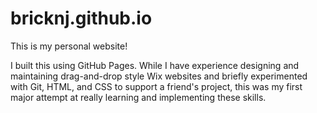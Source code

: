 # bricknj.github.io
This is my personal website!

I built this using GitHub Pages.
While I have experience designing and maintaining drag-and-drop style Wix
websites and briefly experimented with Git, HTML, and CSS to support a friend's project, this was my first major attempt at really learning and implementing these skills.
